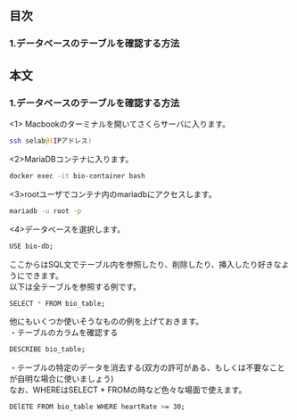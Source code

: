 ## 目次
### 1.データベースのテーブルを確認する方法

## 本文
### 1.データベースのテーブルを確認する方法

<1> Macbookのターミナルを開いてさくらサーバに入ります。

```sh
ssh selab@(IPアドレス)
```

<2>MariaDBコンテナに入ります。

```sh
docker exec -it bio-container bash
```

<3>rootユーザでコンテナ内のmariadbにアクセスします。

```sh
mariadb -u root -p
```

<4>データベースを選択します。

```sh
USE bio-db;
```

ここからはSQL文でテーブル内を参照したり、削除したり、挿入したり好きなようにできます。<br>
以下は全テーブルを参照する例です。

```sh
SELECT * FROM bio_table;
```

他にもいくつか使いそうなものの例を上げておきます。<br>
・テーブルのカラムを確認する

```sh
DESCRIBE bio_table;
```

・テーブルの特定のデータを消去する(双方の許可がある、もしくは不要なことが自明な場合に使いましょう)<br>
なお、WHEREはSELECT * FROMの時など色々な場面で使えます。

```sh
DElETE FROM bio_table WHERE heartRate >= 30;
```

